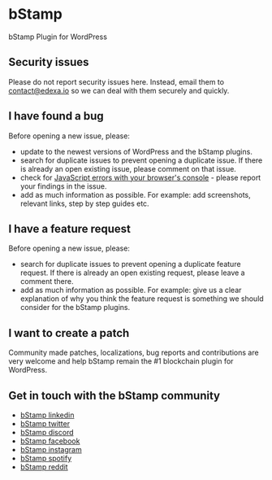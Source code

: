 # bStamp
bStamp Plugin for WordPress

## Security issues
Please do not report security issues here. Instead, email them to contact@edexa.io so we can deal with them securely and quickly.

## I have found a bug
Before opening a new issue, please:
* update to the newest versions of WordPress and the bStamp plugins.
* search for duplicate issues to prevent opening a duplicate issue. If there is already an open existing issue, please comment on that issue.
* check for [JavaScript errors with your browser's console](https://yoa.st/1y3) - please report your findings in the issue.
* add as much information as possible. For example: add screenshots, relevant links, step by step guides etc.

## I have a feature request
Before opening a new issue, please:
* search for duplicate issues to prevent opening a duplicate feature request. If there is already an open existing request, please leave a comment there.
* add as much information as possible. For example: give us a clear explanation of why you think the feature request is something we should consider for the bStamp plugins.

## I want to create a patch
Community made patches, localizations, bug reports and contributions are very welcome and help bStamp remain the #1 blockchain plugin for WordPress.


## Get in touch with the bStamp community

* [bStamp linkedin](https://www.linkedin.com/company/edexablockchain)
* [bStamp twitter](https://twitter.com/edexablockchain)
* [bStamp discord](https://discord.com/invite/TKBQS9tZJY)
* [bStamp facebook](https://www.facebook.com/edexablockchain)
* [bStamp instagram](https://www.instagram.com/edexa_blockchain/)
* [bStamp spotify](https://open.spotify.com/show/0zaRr0AAvszhWyDGx4ZVUO?si=7daf4877a7914b7e)
* [bStamp reddit](https://www.reddit.com/user/edexa_blockchain)

